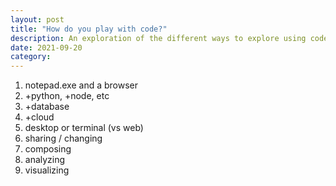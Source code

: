 ```yaml
---
layout: post
title: "How do you play with code?"
description: An exploration of the different ways to explore using code.
date: 2021-09-20
category:
---
```


1. notepad.exe and a browser
2. +python, +node, etc
3. +database
4. +cloud
5. desktop or terminal (vs web)
6. sharing / changing
7. composing
8. analyzing
9. visualizing

